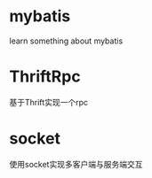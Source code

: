 # mybatis
learn something about mybatis

# ThriftRpc

基于Thrift实现一个rpc

# socket
使用socket实现多客户端与服务端交互
